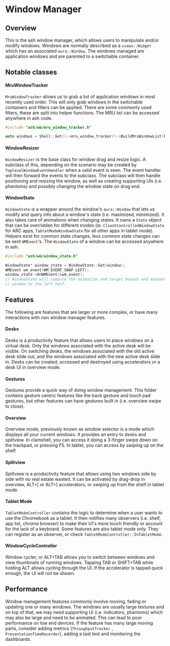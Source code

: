 # Window Manager

## Overview

This is the ash window manager, which allows users to manipulate and/or modify
windows. Windows are normally described as a `views::Widget` which has an
associated `aura::Window`. The windows managed are application windows and are
parented to a switchable container.

## Notable classes

#### MruWindowTracker

`MruWindowTracker` allows us to grab a list of application windows in most
recently used order. This will only grab windows in the switchable containers
and filters can be applied. There are some commonly used filters, these are
split into helper functions. The MRU list can be accessed anywhere in ash code.

```cpp
#include "ash/wm/mru_window_tracker.h"

auto windows = Shell::Get()->mru_window_tracker()->BuildMruWindowList(kActiveDesk);
```

#### WindowResizer

`WindowResizer` is the base class for window drag and resize logic. A subclass
of this, depending on the scenario may be created by
`ToplevelWindowEventHandler` when a valid event is seen. The event handler will
then forward the events to the subclass. The subclass will then handle
positioning and resizing the window, as well as creating supporting UIs (i.e.
phantoms) and possibly changing the window state on drag end.

#### WindowState

`WindowState` is a wrapper around the window's `aura::Window` that lets us
modify and query info about a window's state (i.e. maximized, minimized). It
also takes care of animations when changing states. It owns a `State` object
that can be overridden for different modes (ie. `ClientControlledWindowState`
for ARC apps, `TabletModeWindowState` for all other apps in tablet mode).
Helpers exist for common state changes, less common state changes can be sent
`WMEvent`'s. The `WindowState` of a window can be accessed anywhere in ash.

```cpp
#include "ash/wm/window_state.h"

WindowState* window_state = WindowState::Get(window);
WMEvent wm_event(WM_EVENT_SNAP_LEFT);
window_state->OnWMEvent(&wm_event);
// WindowState will compute the animation and target bounds and animate the
// window to the left half.
```
## Features

The following are features that are larger or more complex, or have many
interactions with non window manager features.

#### Desks

Desks is a productivity feature that allows users to place windows on a virtual
desk. Only the windows associated with the active desk will be visible. On
switching desks, the windows associated with the old active desk slide out, and
the windows associated with the new active desk slide in. Desks can be created,
accessed and destroyed using accelerators or a desk UI in overview mode.

#### Gestures

Gestures provide a quick way of doing window management. This folder contains
gesture centric features like the back gesture and touch pad gestures, but other
features can have gestures built in (i.e. overview swipe to close).

#### Overview

Overview mode, previously known as window selector is a mode which displays all
your current windows. It provides an entry to desks and splitview. In clamshell,
you can access it doing a 3-finger swipe down on the trackpad, or pressing F5.
In tablet, you can access by swiping up on the shelf.

#### Splitview

Splitview is a productivity feature that allows using two windows side by side
with no real estate wasted. It can be activated by drag-drop in overview, ALT+[
or ALT+] accelerators, or swiping up from the shelf in tablet mode.

#### Tablet Mode

`TabletModeController` contains the logic to determine when a user wants to use
the Chromebook as a tablet. It then notifies many observers (i.e. shelf, app
list, chrome browser) to make their UI's more touch friendly or account for the
lack of a keyboard. Some features are also tablet mode only. They can register
as an observer, or check `TabletModeController::InTabletMode`.

#### WindowCycleController

Window cycler, or ALT+TAB allows you to switch between windows and view
thumbnails of running windows. Tapping TAB or SHIFT+TAB while holding ALT allows
cycling through the UI. If the accelerator is tapped quick enough, the UI will
not be shown.

## Performance

Window management features commonly involve moving, fading or updating one or
many windows. The windows are usually large textures and on top of that, we may
need supporting UI (i.e. indicators, phantoms) which may also be large and need
to be animated. This can lead to poor performance on low end devices. If the
feature has many large moving parts, consider adding metrics (`ThroughputTracker` ,
`PresentationTimeRecorder`), adding a tast test and monitoring the dashboards.
